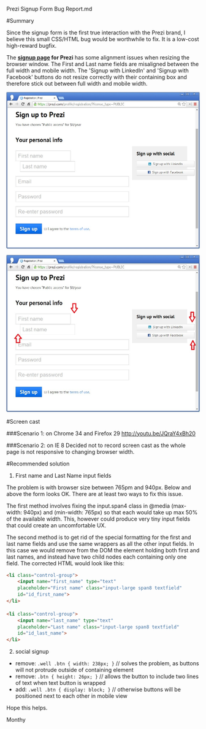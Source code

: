 Prezi Signup Form Bug Report.md

#Summary

Since the signup form is the first true interaction with the Prezi brand, I believe this small CSS/HTML bug would be worthwhile to fix. It is a low-cost high-reward bugfix.

The **[signup page](https://prezi.com/profile/registration/?license_type=PUBLIC) for Prezi** has some alignment issues when resizing the browser window. The First and Last name fields are misaligned between the full width and mobile width. The 'Signup with LinkedIn' and 'Signup with Facebook' buttons do not resize correctly with their containing box and therefore stick out between full width and mobile width.

![Screen shot of Prezi signup form bug](Prezi_SignupPage_Bug.jpg)

![Screen shot of Prezi signup form bug](Prezi_SignupPage_Bug2.jpg)

#Screen cast

###Scenario 1: on Chrome 34 and Firefox 29
http://youtu.be/JQraY4xBh20

###Scenario 2: on IE 8
Decided not to record screen cast as the whole page is not responsive to changing browser width.

#Recommended solution

1) First name and Last Name input fields

The problem is with browser size between 765pm and 940px. Below and above the form looks OK. There are at least two ways to fix this issue.

The first method involves fixing the input.span4 class in @media (max-width: 940px) and (min-width: 765px) so that each would take up max 50% of the available width. This, however could produce very tiny input fields that could create an uncomfortable UX.

The second method is to get rid of the special formatting for the first and last name fields and use the same wrappers as all the other input fields. In this case we would remove from the DOM the element holding both first and last names, and instead have two child nodes each containing only one field. The corrected HTML would look like this:

```html
<li class="control-group">
	<input name="first_name" type="text" 
	placeholder="First name" class="input-large span8 textfield" 
	id="id_first_name">
</li>

<li class="control-group">
	<input name="last_name" type="text" 
	placeholder="Last name" class="input-large span8 textfield" 
	id="id_last_name">
</li>
```

2) social signup
- remove: `.well .btn { width: 238px; }` // solves the problem, as buttons will not protrude outside of containing element
- remove: `.btn { height: 26px; }` // allows the button to include two lines of text when text button is wrapped
- add: `.well .btn { display: block; }` // otherwise buttons will be positioned next to each other in mobile view

Hope this helps.

Monthy

